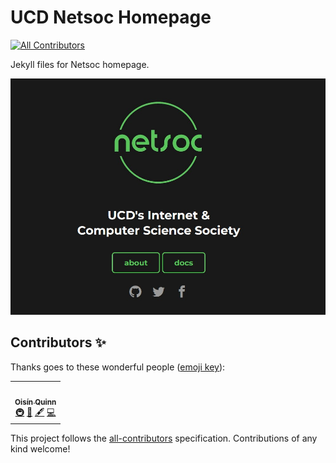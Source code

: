 # UCD Netsoc Homepage
<!-- ALL-CONTRIBUTORS-BADGE:START - Do not remove or modify this section -->
[![All Contributors](https://img.shields.io/badge/all_contributors-1-orange.svg?style=flat-square)](#contributors-)
<!-- ALL-CONTRIBUTORS-BADGE:END -->

Jekyll files for Netsoc homepage.

<img src="images/readme-screenshot.jpg">

## Contributors ✨

Thanks goes to these wonderful people ([emoji key](https://allcontributors.org/docs/en/emoji-key)):

<!-- ALL-CONTRIBUTORS-LIST:START - Do not remove or modify this section -->
<!-- prettier-ignore-start -->
<!-- markdownlint-disable -->
<table>
  <tr>
    <td align="center"><a href="https://oisin.io"><img src="https://avatars0.githubusercontent.com/u/5693967?v=4" width="100px;" alt=""/><br /><sub><b>Oisín Quinn</b></sub></a><br /><a href="#infra-oisinq" title="Infrastructure (Hosting, Build-Tools, etc)">🚇</a> <a href="https://github.com/ucdnetsoc/homepage/issues?q=author%3Aoisinq" title="Bug reports">🐛</a> <a href="#content-oisinq" title="Content">🖋</a> <a href="https://github.com/ucdnetsoc/homepage/commits?author=oisinq" title="Code">💻</a></td>
  </tr>
</table>

<!-- markdownlint-enable -->
<!-- prettier-ignore-end -->
<!-- ALL-CONTRIBUTORS-LIST:END -->

This project follows the [all-contributors](https://github.com/all-contributors/all-contributors) specification. Contributions of any kind welcome!